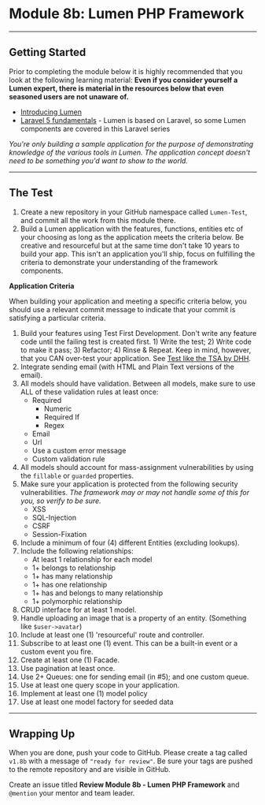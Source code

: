 # Module 8b: Lumen PHP Framework

***

## Getting Started

Prior to completing the module below it is highly recommended that you look at the following learning material:  **Even if you consider yourself a Lumen expert, there is material in the resources below that even seasoned users are not unaware of.**

- [Introducing Lumen](https://laracasts.com/lessons/introducing-lumen)
- [Laravel 5 fundamentals](https://laracasts.com/series/laravel-5-fundamentals) - Lumen is based on Laravel, so some Lumen components are covered in this Laravel series

_You're only building a sample application for the purpose of demonstrating knowledge of the various tools in Lumen. The application concept doesn't need to be something you'd want to show to the world._

***

## The Test

1. Create a new repository in your GitHub namespace called `Lumen-Test`, and commit all the work from this module there.
2. Build a Lumen application with the features, functions, entities etc of your choosing as long as the application meets the criteria below. Be creative and resourceful but at the same time don't take 10 years to build your app.  This isn't an application you'll ship, focus on fulfilling the criteria to demonstrate your understanding of the framework components.

**Application Criteria**

When building your application and meeting a specific criteria below, you should use a relevant commit message to indicate that your commit is satisfying a particular criteria.

1. Build your features using Test First Development. Don't write any feature code until the failing test is created first. 1) Write the test; 2) Write code to make it pass; 3) Refactor; 4) Rinse & Repeat. Keep in mind, however, that you CAN over-test your application. See [Test like the TSA by DHH](http://37signals.com/svn/posts/3159-testing-like-the-tsa).
3. Integrate sending email (with HTML and Plain Text versions of the email).
4. All models should have validation. Between all models, make sure to use ALL of these validation rules at least once:
    - Required
	  - Numeric
	  - Required If
	  - Regex
    - Email
    - Url
    - Use a custom error message
    - Custom validation rule
5. All models should account for mass-assignment vulnerabilities by using the `fillable` or `guarded` properties.
6. Make sure your application is protected from the following security vulnerabilities. _The framework may or may not handle some of this for you, so verify to be sure._
    - XSS
    - SQL-Injection
    - CSRF
	- Session-Fixation
7. Include a minimum of four (4) different Entities (excluding lookups).
8. Include the following relationships:
    - At least 1 relationship for each model
    - 1+ belongs to relationship
    - 1+ has many relationship
    - 1+ has one relationship
    - 1+ has and belongs to many relationship
    - 1+ polymorphic relationship
9. CRUD interface for at least 1 model.
10. Handle uploading an image that is a property of an entity. (Something like `$user->avatar`)
11. Include at least one (1) 'resourceful' route and controller.
12. Subscribe to at least one (1) event. This can be a built-in event or a custom event you fire.
13. Create at least one (1) Facade.
14. Use pagination at least once.
15. Use 2+ Queues: one for sending email (in #5); and one custom queue.
16. Use at least one query scope in your application.
17. Implement at least one (1) model policy
18. Use at least one model factory for seeded data

***

## Wrapping Up

When you are done, push your code to GitHub. Please create a tag called `v1.8b` with a message of `"ready for review"`.  Be sure your tags are pushed to the remote repository and are visible in GitHub.

Create an issue titled **Review Module 8b - Lumen PHP Framework** and `@mention` your mentor and team leader.
